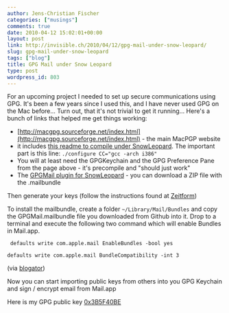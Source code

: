 ```yaml
---
author: Jens-Christian Fischer
categories: ["musings"]
comments: true
date: 2010-04-12 15:02:01+00:00
layout: post
link: http://invisible.ch/2010/04/12/gpg-mail-under-snow-leopard/
slug: gpg-mail-under-snow-leopard
tags: ["blog"]
title: GPG Mail under Snow Leopard
type: post
wordpress_id: 803
---
```


For an upcoming project I needed to set up secure communications using GPG. It's been a few years since I used this, and I have never used GPG on the Mac before... Turn out, that it's not trivial to get it running... Here's a bunch of links that helped me get things working:


* [http://macgpg.sourceforge.net/index.html](http://macgpg.sourceforge.net/index.html) - the main MacPGP website
* it includes [this readme to compile under SnowLeopard](http://macgpg.sourceforge.net/docs/howto-build-gpg-osx.txt.asc). The important part is this line: `./configure CC="gcc -arch i386"`
* You will at least need the GPGKeychain and the GPG Preference Pane from the page above - it's precompile and "should just work" 
* The [GPGMail plugin for SnowLeopard](http://github.com/lukele/GPGMail-SL) - you can download a ZIP file with the .mailbundle

Then generate your keys (follow the instructions found at [Zeitform](http://fiatlux.zeitform.info/en/instructions/pgp_macosx.html))

To install the mailbundle, create a folder `~/Library/Mail/Bundles` and copy the GPGMail.mailbundle file you downloaded from Github into it. Drop to a terminal and execute the following two command which will enable Bundles in Mail.app.

`
defaults write com.apple.mail EnableBundles -bool yes`  

`defaults write com.apple.mail BundleCompatibility -int 3
`  

(via [blogator](http://www.blogator.de/macos/gpgmail-fur-leopard/)) 

Now you can start importing public keys from others into you GPG Keychain and sign / encrypt email from Mail.app

Here is my GPG public key [0x3B5F40BE](http://invisible.ch/assets/64/0x3B5F40BE.asc)
